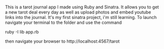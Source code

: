 This is a tarot journal app I made using Ruby and Sinatra. 
It allows you to get a new tarot deal every day as well as upload photos and embed youtube links into the journal. 
It's my first sinatra project, i'm still learning. To launch navigate your terminal to the folder and use the command

ruby -I lib app.rb

then navigate your browser to http://localhost:4567/tarot
